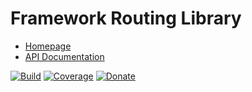 # Framework Routing Library

- [Homepage](https://the-framework.gitlab.io/libraries/routing.html)
- [API Documentation](https://the-framework.gitlab.io/libraries/routing/docs/)

[![Build](https://gitlab.com/the-framework/libraries/routing/badges/master/build.svg)](https://gitlab.com/the-framework/libraries/routing/-/jobs)
[![Coverage](https://gitlab.com/the-framework/libraries/routing/badges/master/coverage.svg?job=test:php7.3)](https://the-framework.gitlab.io/libraries/routing/coverage/)
[![Donate](https://img.shields.io/badge/Donate-PayPal-blue.svg)](https://www.paypal.com/cgi-bin/webscr?cmd=_s-xclick&hosted_button_id=NGBNW5PY4VSJ4)
